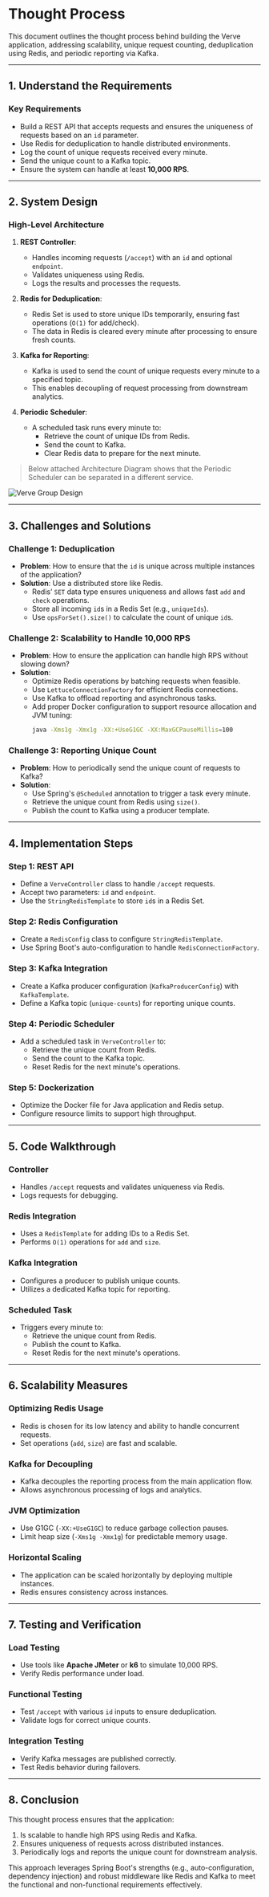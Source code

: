 # Thought Process

This document outlines the thought process behind building the Verve application, addressing scalability, unique request counting, deduplication using Redis, and periodic reporting via Kafka.

---

## 1. Understand the Requirements

### Key Requirements
- Build a REST API that accepts requests and ensures the uniqueness of requests based on an `id` parameter.
- Use Redis for deduplication to handle distributed environments.
- Log the count of unique requests received every minute.
- Send the unique count to a Kafka topic.
- Ensure the system can handle at least **10,000 RPS**.

---

## 2. System Design

### High-Level Architecture
1. **REST Controller**:
    - Handles incoming requests (`/accept`) with an `id` and optional `endpoint`.
    - Validates uniqueness using Redis.
    - Logs the results and processes the requests.

2. **Redis for Deduplication**:
    - Redis Set is used to store unique IDs temporarily, ensuring fast operations (`O(1)` for add/check).
    - The data in Redis is cleared every minute after processing to ensure fresh counts.

3. **Kafka for Reporting**:
    - Kafka is used to send the count of unique requests every minute to a specified topic.
    - This enables decoupling of request processing from downstream analytics.

4. **Periodic Scheduler**:
    - A scheduled task runs every minute to:
        - Retrieve the count of unique IDs from Redis.
        - Send the count to Kafka.
        - Clear Redis data to prepare for the next minute.
     
> Below attached Architecture Diagram shows that the Periodic Scheduler can be separated in a different service.

![Verve Group Design](https://github.com/user-attachments/assets/bca63fa1-092b-4f27-be3f-10134d761ab1)


---

## 3. Challenges and Solutions

### Challenge 1: Deduplication
- **Problem**: How to ensure that the `id` is unique across multiple instances of the application?
- **Solution**: Use a distributed store like Redis.
    - Redis’ `SET` data type ensures uniqueness and allows fast `add` and `check` operations.
    - Store all incoming `id`s in a Redis Set (e.g., `uniqueIds`).
    - Use `opsForSet().size()` to calculate the count of unique `id`s.

### Challenge 2: Scalability to Handle 10,000 RPS
- **Problem**: How to ensure the application can handle high RPS without slowing down?
- **Solution**:
    - Optimize Redis operations by batching requests when feasible.
    - Use `LettuceConnectionFactory` for efficient Redis connections.
    - Use Kafka to offload reporting and asynchronous tasks.
    - Add proper Docker configuration to support resource allocation and JVM tuning:
      ```bash
      java -Xms1g -Xmx1g -XX:+UseG1GC -XX:MaxGCPauseMillis=100
      ```

### Challenge 3: Reporting Unique Count
- **Problem**: How to periodically send the unique count of requests to Kafka?
- **Solution**:
    - Use Spring's `@Scheduled` annotation to trigger a task every minute.
    - Retrieve the unique count from Redis using `size()`.
    - Publish the count to Kafka using a producer template.

---

## 4. Implementation Steps

### Step 1: REST API
- Define a `VerveController` class to handle `/accept` requests.
- Accept two parameters: `id` and `endpoint`.
- Use the `StringRedisTemplate` to store `id`s in a Redis Set.

### Step 2: Redis Configuration
- Create a `RedisConfig` class to configure `StringRedisTemplate`.
- Use Spring Boot's auto-configuration to handle `RedisConnectionFactory`.

### Step 3: Kafka Integration
- Create a Kafka producer configuration (`KafkaProducerConfig`) with `KafkaTemplate`.
- Define a Kafka topic (`unique-counts`) for reporting unique counts.

### Step 4: Periodic Scheduler
- Add a scheduled task in `VerveController` to:
    - Retrieve the unique count from Redis.
    - Send the count to the Kafka topic.
    - Reset Redis for the next minute's operations.

### Step 5: Dockerization
- Optimize the Docker file for Java application and Redis setup.
- Configure resource limits to support high throughput.

---

## 5. Code Walkthrough

### Controller
- Handles `/accept` requests and validates uniqueness via Redis.
- Logs requests for debugging.

### Redis Integration
- Uses a `RedisTemplate` for adding IDs to a Redis Set.
- Performs `O(1)` operations for `add` and `size`.

### Kafka Integration
- Configures a producer to publish unique counts.
- Utilizes a dedicated Kafka topic for reporting.

### Scheduled Task
- Triggers every minute to:
    - Retrieve the unique count from Redis.
    - Publish the count to Kafka.
    - Reset Redis for the next minute's operations.

---

## 6. Scalability Measures

### Optimizing Redis Usage
- Redis is chosen for its low latency and ability to handle concurrent requests.
- Set operations (`add`, `size`) are fast and scalable.

### Kafka for Decoupling
- Kafka decouples the reporting process from the main application flow.
- Allows asynchronous processing of logs and analytics.

### JVM Optimization
- Use G1GC (`-XX:+UseG1GC`) to reduce garbage collection pauses.
- Limit heap size (`-Xms1g -Xmx1g`) for predictable memory usage.

### Horizontal Scaling
- The application can be scaled horizontally by deploying multiple instances.
- Redis ensures consistency across instances.

---

## 7. Testing and Verification

### Load Testing
- Use tools like **Apache JMeter** or **k6** to simulate 10,000 RPS.
- Verify Redis performance under load.

### Functional Testing
- Test `/accept` with various `id` inputs to ensure deduplication.
- Validate logs for correct unique counts.

### Integration Testing
- Verify Kafka messages are published correctly.
- Test Redis behavior during failovers.

---

## 8. Conclusion

This thought process ensures that the application:
1. Is scalable to handle high RPS using Redis and Kafka.
2. Ensures uniqueness of requests across distributed instances.
3. Periodically logs and reports the unique count for downstream analysis.

This approach leverages Spring Boot's strengths (e.g., auto-configuration, dependency injection) and robust middleware like Redis and Kafka to meet the functional and non-functional requirements effectively.
